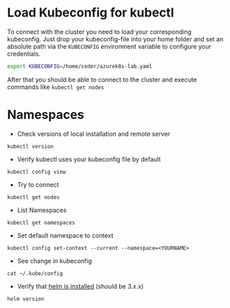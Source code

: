 # Load Kubeconfig for kubectl 

To connect with the cluster you need to load your corresponding kubeconfig. Just drop your kubeconfig-file into your home folder and set an absolute path via the `KUBECONFIG` environment variable to configure your credentials.

```bash
export KUBECONFIG=/home/coder/azurek8s-lab.yaml
```

After that you should be able to connect to the cluster and execute commands like `kubectl get nodes`

# Namespaces

* Check versions of local installation and remote server
  
```shell
kubectl version
```

* Verify kubectl uses your kubeconfig file by default

```shell
kubectl config view
```

* Try to connect

```shell
kubectl get nodes
```

* List Namespaces

```shell
kubectl get namespaces
```

* Set default namespace to context

```shell
kubectl config set-context --current --namespace=<YOURNAME>
```

* See change in kubeconfig

```shell
cat ~/.kube/config
```

* Verify that [helm is installed](https://helm.sh/docs/intro/install/) (should be 3.x.x)

```shell
helm version
```
